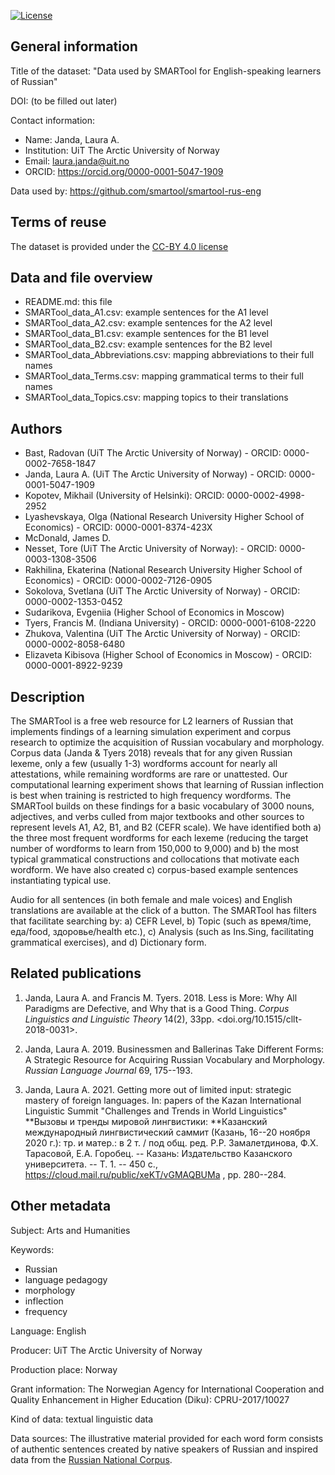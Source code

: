 [![License](https://img.shields.io/badge/license-%20CC--BY-blue.svg)](LICENSE)


## General information

Title of the dataset: "Data used by SMARTool for English-speaking learners of Russian"

DOI: (to be filled out later)

Contact information:
- Name: Janda, Laura A.
- Institution: UiT The Arctic University of Norway
- Email: laura.janda@uit.no
- ORCID: https://orcid.org/0000-0001-5047-1909

Data used by: https://github.com/smartool/smartool-rus-eng


## Terms of reuse

The dataset is provided under the [CC-BY 4.0 license](https://creativecommons.org/licenses/by/4.0/)


## Data and file overview

- README.md: this file
- SMARTool_data_A1.csv: example sentences for the A1 level
- SMARTool_data_A2.csv: example sentences for the A2 level
- SMARTool_data_B1.csv: example sentences for the B1 level
- SMARTool_data_B2.csv: example sentences for the B2 level
- SMARTool_data_Abbreviations.csv: mapping abbreviations to their full names
- SMARTool_data_Terms.csv: mapping grammatical terms to their full names
- SMARTool_data_Topics.csv: mapping topics to their translations


## Authors

- Bast, Radovan (UiT The Arctic University of Norway) - ORCID: 0000-0002-7658-1847
- Janda, Laura A. (UiT The Arctic University of Norway) - ORCID: 0000-0001-5047-1909
- Kopotev, Mikhail (University of Helsinki): ORCID: 0000-0002-4998-2952
- Lyashevskaya, Olga (National Research University Higher School of Economics) - ORCID: 0000-0001-8374-423X
- McDonald, James D.
- Nesset, Tore (UiT The Arctic University of Norway): - ORCID: 0000-0003-1308-3506
- Rakhilina, Ekaterina (National Research University Higher School of Economics) - ORCID: 0000-0002-7126-0905
- Sokolova, Svetlana (UiT The Arctic University of Norway) - ORCID: 0000-0002-1353-0452
- Sudarikova, Evgeniia (Higher School of Economics in Moscow)
- Tyers, Francis M. (Indiana University) - ORCID: 0000-0001-6108-2220
- Zhukova, Valentina (UiT The Arctic University of Norway) - ORCID: 0000-0002-8058-6480
- Elizaveta Kibisova (Higher School of Economics in Moscow) - ORCID: 0000-0001-8922-9239


## Description

The SMARTool is a free web resource for L2 learners of Russian that
implements findings of a learning simulation experiment and corpus
research to optimize the acquisition of Russian vocabulary and
morphology. Corpus data (Janda & Tyers 2018) reveals that for any given
Russian lexeme, only a few (usually 1-3) wordforms account for nearly
all attestations, while remaining wordforms are rare or unattested. Our
computational learning experiment shows that learning of Russian
inflection is best when training is restricted to high frequency
wordforms. The SMARTool builds on these findings for a basic vocabulary
of 3000 nouns, adjectives, and verbs culled from major textbooks and
other sources to represent levels A1, A2, B1, and B2 (CEFR scale). We
have identified both a) the three most frequent wordforms for each
lexeme (reducing the target number of wordforms to learn from 150,000 to
9,000) and b) the most typical grammatical constructions and
collocations that motivate each wordform. We have also created c)
corpus-based example sentences instantiating typical use.

Audio for all sentences (in both female and male voices) and English
translations are available at the click of a button. The SMARTool has
filters that facilitate searching by: a) CEFR Level, b) Topic (such as
время/time, еда/food, здоровье/health etc.), c) Analysis (such as
Ins.Sing, facilitating grammatical exercises), and d) Dictionary form.


## Related publications

1.  Janda, Laura A. and Francis M. Tyers. 2018. Less is More: Why All
    Paradigms are Defective, and Why that is a Good Thing. *Corpus
    Linguistics and Linguistic Theory* 14(2), 33pp.
    <doi.org/10.1515/cllt-2018-0031>.

2.  Janda, Laura A. 2019. Businessmen and Ballerinas Take Different
    Forms: A Strategic Resource for Acquiring Russian Vocabulary and
    Morphology. *Russian Language Journal* 69, 175--193.

3.  Janda, Laura A. 2021. Getting more out of limited input: strategic
    mastery of foreign languages. In: papers of the Kazan International
    Linguistic Summit "Challenges and Trends in World Linguistics"
    **Вызовы и тренды мировой лингвистики: **Казанский международный
    лингвистический саммит (Казань, 16--20 ноября 2020 г.): тр. и
    матер.: в 2 т. / под общ. ред. Р.Р. Замалетдинова, Ф.Х. Тарасовой,
    Е.А. Горобец. -- Казань: Издательство Казанского университета. --
    Т. 1. -- 450 с., <https://cloud.mail.ru/public/xeKT/vGMAQBUMa> , pp.
    280--284.


## Other metadata

Subject: Arts and Humanities

Keywords:
- Russian
- language pedagogy
- morphology
- inflection
- frequency

Language: English

Producer: UiT The Arctic University of Norway

Production place: Norway

Grant information: The Norwegian Agency for International Cooperation and
Quality Enhancement in Higher Education (Diku): CPRU-2017/10027

Kind of data: textual linguistic data

Data sources: The illustrative material provided for each word form consists of
authentic sentences created by native speakers of Russian and inspired data
from the [Russian National Corpus](https://ruscorpora.ru/).
